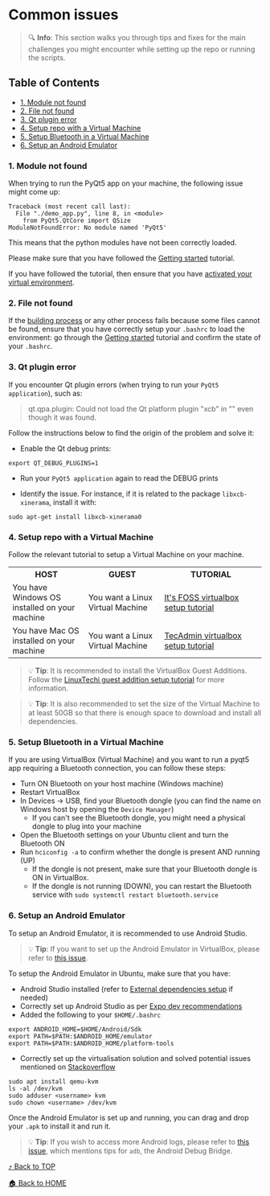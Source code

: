 # Common issues

> :mag: **Info**: This section walks you through tips and fixes for the main challenges you might encounter while setting up the repo or running the scripts.

<a id="toc"></a>
## Table of Contents

* [1. Module not found](#module-not-found)
* [2. File not found](#file-not-found)
* [3. Qt plugin error](#qt-plugin-error)
* [4. Setup repo with a Virtual Machine](#virtual-machine-setup)
* [5. Setup Bluetooth in a Virtual Machine](#virtual-machine-bluetooth)
* [6. Setup an Android Emulator](#android-emulator-setup)

<a id="module-not-found"></a>
### 1. Module not found

When trying to run the PyQt5 app on your machine, the following issue might come up:

```
Traceback (most recent call last):
  File "./demo_app.py", line 8, in <module>
    from PyQt5.QtCore import QSize
ModuleNotFoundError: No module named 'PyQt5'
```

This means that the python modules have not been correctly loaded.

Please make sure that you have followed the [Getting started](../../README.md#getting-started) tutorial.

If you have followed the tutorial, then ensure that you have [activated your virtual environment](../../README.md#virtual-environment-activation).

<a id="file-not-found"></a>
### 2. File not found

If the [building process](../../README.md#app-generation) or any other process fails because some files cannot be found, ensure that you have correctly setup your `.bashrc` to load the environment: go through the [Getting started](../../README.md#getting-started) tutorial and confirm the state of your `.bashrc`.

<a id="qt-plugin-error"></a>
### 3. Qt plugin error

If you encounter Qt plugin errors (when trying to run your `PyQt5 application`), such as:

> qt.qpa.plugin: Could not load the Qt platform plugin "xcb" in "" even though it was found.

Follow the instructions below to find the origin of the problem and solve it:

* Enable the Qt debug prints:

```
export QT_DEBUG_PLUGINS=1
```

* Run your `PyQt5 application` again to read the DEBUG prints

* Identify the issue. For instance, if it is related to the package `libxcb-xinerama`, install it with:

```
sudo apt-get install libxcb-xinerama0
```

<a id="virtual-machine-setup"></a>
### 4. Setup repo with a Virtual Machine

Follow the relevant tutorial to setup a Virtual Machine on your machine.

<table style="width:100%">
    <!-- Headers -->
    <tr>
        <th align="center" style="width:30%"> HOST </th> <!-- Col 1 -->
        <th align="center" style="width:30%"> GUEST </th> <!-- Col 2 -->
        <th align="center"> TUTORIAL </th> <!-- Col 3 -->
    </tr>
    <!-- Row 1 -->
    <tr>
        <td>You have Windows OS installed on your machine</td>
        <td>You want a Linux Virtual Machine</td>
        <td><a href="https://itsfoss.com/install-linux-in-virtualbox">It's FOSS virtualbox setup tutorial</a> </td>
    </tr>
    <!-- Row 2 -->
    <tr>
        <td>You have Mac OS installed on your machine</td>
        <td>You want a Linux Virtual Machine</td>
        <td><a href="https://tecadmin.net/how-to-install-virtualbox-on-macos/">TecAdmin virtualbox setup tutorial</a> </td>
    </tr>
</table>

> :bulb: **Tip**: It is recommended to install the VirtualBox Guest Additions. Follow the [LinuxTechi guest addition setup tutorial](https://www.linuxtechi.com/install-virtualbox-guest-additions-on-ubuntu/) for more information.

> :bulb: **Tip**: It is also recommended to set the size of the Virtual Machine to at least 50GB so that there is enough space to download and install all dependencies.

<a id="virtual-machine-bluetooth"></a>
### 5. Setup Bluetooth in a Virtual Machine

If you are using VirtualBox (Virtual Machine) and you want to run a pyqt5 app requiring a Bluetooth connection, you can follow these steps:

* Turn ON Bluetooth on your host machine (Windows machine)
* Restart VirtualBox
* In Devices -> USB, find your Bluetooth dongle (you can find the name on Windows host by opening the `Device Manager`)
  * If you can't see the Bluetooth dongle, you might need a physical dongle to plug into your machine
* Open the Bluetooth settings on your Ubuntu client and turn the Bluetooth ON
* Run `hciconfig -a` to confirm whether the dongle is present AND running (UP)
  * If the dongle is not present, make sure that your Bluetooth dongle is ON in VirtualBox.
  * If the dongle is not running (DOWN), you can restart the Bluetooth service with `sudo systemctl restart bluetooth.service`

<a id="android-emulator-setup"></a>
### 6. Setup an Android Emulator

To setup an Android Emulator, it is recommended to use Android Studio.

> :bulb: **Tip**: If you want to set up the Android Emulator in VirtualBox, please refer to [this issue](https://github.com/achille-martin/pyqt-crom/issues/12).

To setup the Android Emulator in Ubuntu, make sure that you have:
* Android Studio installed (refer to [External dependencies setup](../../README.md#external-dependency-installation) if needed)
* Correctly set up Android Studio as per [Expo dev recommendations](https://docs.expo.dev/workflow/android-studio-emulator/)
* Added the following to your `$HOME/.bashrc`

```
export ANDROID_HOME=$HOME/Android/Sdk
export PATH=$PATH:$ANDROID_HOME/emulator
export PATH=$PATH:$ANDROID_HOME/platform-tools
```

* Correctly set up the virtualisation solution and solved potential issues mentioned on [Stackoverflow](https://stackoverflow.com/questions/37300811/android-studio-dev-kvm-device-permission-denied)

```
sudo apt install qemu-kvm
ls -al /dev/kvm
sudo adduser <username> kvm
sudo chown <username> /dev/kvm
```

Once the Android Emulator is set up and running, you can drag and drop your `.apk` to install it and run it.

> :bulb: **Tip**: If you wish to access more Android logs, please refer to [this issue](https://github.com/achille-martin/pyqt-crom/issues/12), which mentions tips for `adb`, the Android Debug Bridge.

[:arrow_heading_up: Back to TOP](#toc)

[:house: Back to HOME](../../README.md)
